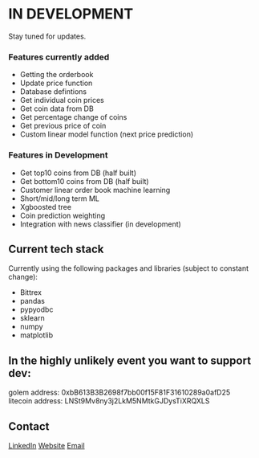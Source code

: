 # IN DEVELOPMENT
Stay tuned for updates.

### Features currently added
* Getting the orderbook
* Update price function
* Database defintions
* Get individual coin prices
* Get coin data from DB
* Get percentage change of coins
* Get previous price of coin
* Custom linear model function (next price prediction)


### Features in Development
* Get top10 coins from DB (half built)
* Get bottom10 coins from DB (half built)
* Customer linear order book machine learning
* Short/mid/long term ML
* Xgboosted tree
* Coin prediction weighting
* Integration with news classifier (in development)


## Current tech stack
Currently using the following packages and libraries (subject to constant change):
* Bittrex
* pandas
* pypyodbc
* sklearn
* numpy
* matplotlib

## In the highly unlikely event you want to support dev:
golem address: 0xbB613B3B2698f7bb00f15F81F31610289a0afD25 <br />
litecoin address: LNSt9Mv8ny3j2LkM5NMtkGJDysTiXRQXLS

## Contact
[LinkedIn](https://www.linkedin.com/in/jeremiahmannings/)
[Website](www.jmannings.io)
[Email](mailto:jerry.mannings@gmail.com)
